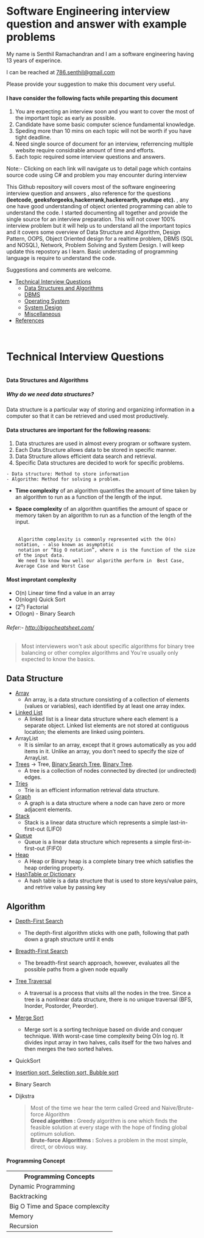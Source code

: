 # Software Engineering interview question and answer with example problems

My name is Senthil Ramachandran and I am a software engineering having 13 years of experince.

I can be reached at 786.senthil@gmail.com

Please provide your suggestion to make this document very useful.

#### I have consider the following facts while preparting this document
1. You are expecting an interview soon and you want to cover the most of the important topic as early as possible.
2. Candidate have some basic computer science fundamental knowledge.
3. Speding more than 10 mins on each topic will not be worth if you have tight deadline.
4. Need single source of document for an interview, referrencing multiple website require considrable amount of time and efforts. 
5. Each topic required some interview questions and answers. 

Note:- Clicking on each link will navigate us to detail page which contains source code using C# and problem you may encounter during interview


This Github repository will covers most of the software engineering interview  question and answers , also reference for the questions <b> (leetcode, geeksforgeeks,hackerrank,hackerearth, youtupe etc).</b> , any one have good understanding of object oriented programming  can able to understand the code. I started documenting all together and provide the single source for an interview preparation. This will not cover 100% interview problem but it will help us to understand all the important topics and it covers some overview of Data Structure and Algorithm, Design Pattern, OOPS, Object Oriented design for a realtime problem, DBMS (SQL and NOSQL), Network, Problem Solving and System Design. I will keep update this repostory as I learn. Basic understading of programming language is require to understand the code.

Suggestions and comments are welcome. 

* [Technical Interview Questions](#tech)
   * [Data Structures and Algorithms](#dsalg)
   * [DBMS](#dbms)
   * [Operating System](#os)
   * [System Design](#design)
   * [Miscellaneous](#misc)
* [References](#ref)
<br/>
<h1> <b name="tech">Technical Interview Questions</b> </h1>
 <br/>
 <b name="dsalg">Data Structures and Algorithms</b>
 <p> 
  <h5>Why do we need data structures? </h5>
Data structure is a particular way of storing and organizing information in a computer so that it can be retrieved and used most productively.

#### Data structures are important for the following reasons:

1. Data structures are used in almost every program or software system.
2. Each Data Structure allows data to be stored in specific manner.
3. Data Structure allows efficient data search and retrieval.
4. Specific Data structures are decided to work for specific problems.
 </p>
 
    - Data structure: Method to store information
    - Algorithm: Method for solving a problem.


  - <b>Time complexity</b> of an algorithm quantifies the amount of time taken by an algorithm to run as a function of the length of the input.
  - <b>Space complexity</b> of an algorithm quantifies the amount of space or memory taken by an algorithm to run as a function of the length of the input.<br/><br>
    
         Algorithm complexity is commonly represented with the O(n) notation, - also known as asymptotic 
         notation or “Big O notation”, where n is the function of the size of the input data. 
         We need to know how well our algorithm perform in  Best Case, Average Case and Worst Case 
         
 #### Most improtant complexity 
   - O(n) Linear time find a value in an array 
   - O(nlogn) Quick Sort
   - (2<sup>n</sup>) Factorial 
   - O(logn) - Binary Search
           
   ###### Refer:- http://bigocheatsheet.com/

  > Most interviewers won't ask about specific algorithms for binary tree balancing or 
     other complex algorithms and You're usually only expected to know the basics.
 
## Data Structure
- [Array](https://github.com/senthil338/coding_interview/tree/master/CodingPractice/CodingPractice/DataStructure/Array) 
    - An array, is a data structure consisting of a collection of elements (values or variables), each identified by at least one array index.
- [Linked List](https://github.com/senthil338/coding_interview/tree/master/CodingPractice/CodingPractice/DataStructure/LinkedList) 
   - A linked list is a linear data structure where each element is a separate object. Linked list elements are not stored at contiguous location; the elements are linked using pointers.
- ArrayList 
   - It is similar to an array, except that it grows automatically as you add items in it. Unlike an array, you don't need to specify the size of ArrayList.
- [Trees](https://github.com/senthil338/coding_interview/tree/master/CodingPractice/CodingPractice/DataStructure/Trees) -> Tree, [Binary Search Tree](https://github.com/senthil338/coding_interview/blob/master/CodingPractice/CodingPractice/DataStructure/Trees/README.MD#binarytree), [Binary Tree](https://github.com/senthil338/coding_interview/blob/master/CodingPractice/CodingPractice/DataStructure/Trees/README.MD#binarytree).
   - A tree is a collection of nodes connected by directed (or undirected) edges.
- [Tries](https://github.com/senthil338/coding_interview/tree/master/CodingPractice/CodingPractice/DataStructure/Trie) 
   - Trie is an efficient information retrieval data structure.
- [Graph](https://github.com/senthil338/coding_interview/tree/master/CodingPractice/CodingPractice/GraphAlgorithm) 
   - A graph is a data structure where a node can have zero or more adjacent elements.
- [Stack](https://github.com/senthil338/coding_interview/tree/master/CodingPractice/CodingPractice/DataStructure/Stack) 
   - Stack is a linear data structure which represents a simple last-in-first-out (LIFO) 
- [Queue](https://github.com/senthil338/coding_interview/tree/master/CodingPractice/CodingPractice/DataStructure/Queue) 
   - Queue is a linear data structure which represents a simple first-in-first-out (FIFO) 
- [Heap](https://github.com/senthil338/coding_interview/blob/master/CodingPractice/CodingPractice/DataStructure/Heap/README.MD) 
   - A Heap or Binary heap is a complete binary tree which satisfies the heap ordering property.
- [HashTable or Dictionary](https://github.com/senthil338/coding_interview/blob/master/CodingPractice/CodingPractice/DataStructure/HashTable/README.MD)
   - A hash table is a data structure that is used to store keys/value pairs, and retrive value by passing key

## Algorithm
- [Depth-First Search](https://github.com/senthil338/coding_interview/blob/master/CodingPractice/CodingPractice/GraphAlgorithm/README.md#dfs)
   - The depth-first algorithm sticks with one path, following that path down a graph structure until it ends
- [Breadth-First Search](https://github.com/senthil338/coding_interview/blob/master/CodingPractice/CodingPractice/GraphAlgorithm/README.md#dfs)
   - The breadth-first search approach, however, evaluates all the possible paths from a given node equally
- [Tree Traversal](https://github.com/senthil338/coding_interview/blob/master/CodingPractice/CodingPractice/DataStructure/Trees/README.MD#traversals)
   - A traversal is a process that visits all the nodes in the tree. Since a tree is a nonlinear data structure, there is no unique traversal (BFS, Inorder, Postorder, Preorder).
- [Merge Sort](https://github.com/senthil338/coding_interview/tree/master/CodingPractice/CodingPractice/SortingAlgorithm) 
   - Merge sort is a sorting technique based on divide and conquer technique. With worst-case time complexity being Ο(n log n). It divides input array in two halves, calls itself for the two halves and then merges the two sorted halves.
- QuickSort
- [Insertion sort, Selection sort, Bubble sort](https://github.com/senthil338/coding_interview/tree/master/CodingPractice/CodingPractice/SortingAlgorithm)
- Binary Search
- Dijkstra

 
  > Most of the time we hear the term called Greed and Naive/Brute-force Algorithm     
      **Greed algorithm :** Greedy algorithm is one which finds the feasible solution at every stage with 
      the hope of finding global optimum solution.       
      **Brute-force Algorithms :** Solves a problem in the most simple, direct, or obvious way.

#### Programming Concept 
<table>
<tr><th>Programming Concepts</th></tr>
<tr><td>Dynamic Programming</td></tr>
<tr><td>Backtracking</td></tr>
<tr><td>Big O Time and Space complexcity</td></tr>
<tr><td>Memory </td></tr>
<tr><td>Recursion</td></tr>

</table>






<p name="graph"></p>



